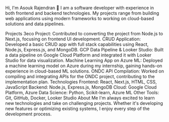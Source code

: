 Hi, I'm Asouk Rajendran 👋
I am a software developer with experience in both frontend and backend technologies. My projects range from building web applications using modern frameworks to working on cloud-based solutions and data pipelines.

Projects
3eco Project: Contributed to converting the project from Node.js to Next.js, focusing on frontend UI development.
CRUD Application: Developed a basic CRUD app with full stack capabilities using React, Node.js, Express.js, and MongoDB.
GCP Data Pipeline & Looker Studio: Built a data pipeline on Google Cloud Platform and integrated it with Looker Studio for data visualization.
Machine Learning App on Azure ML: Deployed a machine learning model on Azure during my internship, gaining hands-on experience in cloud-based ML solutions.
ONDC API Compilation: Worked on compiling and integrating APIs for the ONDC project, contributing to the implementation plan.
Technologies
Frontend: React, Next.js, HTML, CSS, JavaScript
Backend: Node.js, Express.js, MongoDB
Cloud: Google Cloud Platform, Azure
Data Science: Python, Scikit-learn, Azure ML
Other Tools: Git, GitHub, Docker, Looker Studio
About Me
I'm always excited to learn new technologies and take on challenging projects. Whether it's developing new features or optimizing existing systems, I enjoy every step of the development process.
